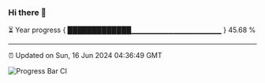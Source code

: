 ### Hi there 👋

⏳ Year progress { █████████████▁▁▁▁▁▁▁▁▁▁▁▁▁▁▁▁▁ } 45.68 %

---

⏰ Updated on Sun, 16 Jun 2024 04:36:49 GMT

![Progress Bar CI](https://github.com/IshwaranRudhara/GIT-ACTION/workflows/Progress%20Bar%20CI/badge.svg)
